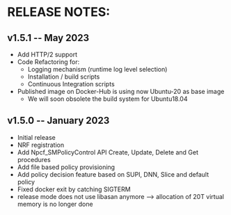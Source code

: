 # RELEASE NOTES: #

## v1.5.1 -- May 2023 ##

* Add HTTP/2 support
* Code Refactoring for:
  * Logging mechanism (runtime log level selection)
  * Installation / build scripts
  * Continuous Integration scripts
* Published image on Docker-Hub is using now Ubuntu-20 as base image
  * We will soon obsolete the build system for Ubuntu18.04

## v1.5.0 -- January 2023 ##

* Initial release
* NRF registration
* Add Npcf_SMPolicyControl API Create, Update, Delete and Get procedures
* Add file based policy provisioning
* Add policy decision feature based on SUPI, DNN, Slice and default policy
* Fixed docker exit by catching SIGTERM
* release mode does not use libasan anymore --> allocation of 20T virtual memory is no longer done

